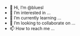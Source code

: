 - 👋 Hi, I’m @bluesl
- 👀 I’m interested in ...
- 🌱 I’m currently learning ...
- 💞️ I’m looking to collaborate on ...
- 📫 How to reach me ...

<!---
bluesl/bluesl is a ✨ special ✨ repository because its `README.md` (this file) appears on your GitHub profile.
You can click the Preview link to take a look at your changes.
--->
